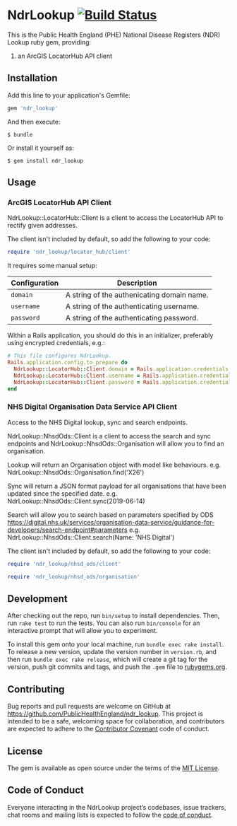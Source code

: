 # NdrLookup [![Build Status](https://travis-ci.org/PublicHealthEngland/ndr_lookup.svg?branch=master)](https://travis-ci.org/PublicHealthEngland/ndr_lookup)

This is the Public Health England (PHE) National Disease Registers (NDR) Lookup ruby gem,
providing:

1. an ArcGIS LocatorHub API client

## Installation

Add this line to your application's Gemfile:

```ruby
gem 'ndr_lookup'
```

And then execute:

    $ bundle

Or install it yourself as:

    $ gem install ndr_lookup

## Usage

### ArcGIS LocatorHub API Client

NdrLookup::LocatorHub::Client is a client to access the LocatorHub API to rectify given addresses.

The client isn't included by default, so add the following to your code:

```ruby
require 'ndr_lookup/locator_hub/client'
```

It requires some manual setup:

Configuration | Description
--- | ---
`domain` | A string of the authenicating domain name.
`username` | A string of the authenticating username.
`password` | A string of the authenticating password.

Within a Rails application, you should do this in an initializer, preferably using encrypted credentials, e.g.:

```ruby
# This file configures NdrLookup.
Rails.application.config.to_prepare do
  NdrLookup::LocatorHub::Client.domain = Rails.application.credentials.production[:locator_hub_api][:domain]
  NdrLookup::LocatorHub::Client.username = Rails.application.credentials.production[:locator_hub_api][:username]
  NdrLookup::LocatorHub::Client.password = Rails.application.credentials.production[:locator_hub_api][:password]
end
```

### NHS Digital Organisation Data Service API Client

Access to the NHS Digital lookup, sync and search endpoints.

NdrLookup::NhsdOds::Client is a client to access the search and sync endpoints and NdrLookup::NhsdOds::Organisation will allow you to find an organisation.

Lookup will return an Organisation object with model like behaviours.
e.g. NdrLookup::NhsdOds::Organisation.find('X26')

Sync will return a JSON format payload for all organisations that have been updated since the specified date.
e.g. NdrLookup::NhsdOds::Client.sync(2019-06-14)

Search will allow you to search based on parameters specified by ODS
https://digital.nhs.uk/services/organisation-data-service/guidance-for-developers/search-endpoint#parameters
e.g. NdrLookup::NhsdOds::Client.search(Name: 'NHS Digital')

The client isn't included by default, so add the following to your code:

```ruby
require 'ndr_lookup/nhsd_ods/client'
```

```ruby
require 'ndr_lookup/nhsd_ods/organisation'
```

## Development

After checking out the repo, run `bin/setup` to install dependencies. Then, run `rake test` to run the tests. You can also run `bin/console` for an interactive prompt that will allow you to experiment.

To install this gem onto your local machine, run `bundle exec rake install`. To release a new version, update the version number in `version.rb`, and then run `bundle exec rake release`, which will create a git tag for the version, push git commits and tags, and push the `.gem` file to [rubygems.org](https://rubygems.org).

## Contributing

Bug reports and pull requests are welcome on GitHub at https://github.com/PublicHealthEngland/ndr_lookup. This project is intended to be a safe, welcoming space for collaboration, and contributors are expected to adhere to the [Contributor Covenant](http://contributor-covenant.org) code of conduct.

## License

The gem is available as open source under the terms of the [MIT License](https://opensource.org/licenses/MIT).

## Code of Conduct

Everyone interacting in the NdrLookup project’s codebases, issue trackers, chat rooms and mailing lists is expected to follow the [code of conduct](https://github.com/PublicHealthEngland/ndr_lookup/blob/master/CODE_OF_CONDUCT.md).
